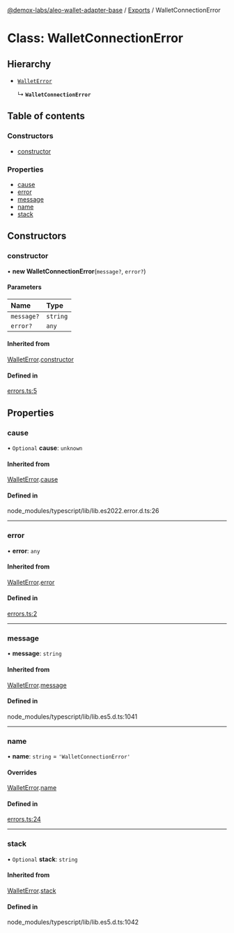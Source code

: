 [@demox-labs/aleo-wallet-adapter-base](../README.md) / [Exports](../modules.md) / WalletConnectionError

# Class: WalletConnectionError

## Hierarchy

- [`WalletError`](WalletError.md)

  ↳ **`WalletConnectionError`**

## Table of contents

### Constructors

- [constructor](WalletConnectionError.md#constructor)

### Properties

- [cause](WalletConnectionError.md#cause)
- [error](WalletConnectionError.md#error)
- [message](WalletConnectionError.md#message)
- [name](WalletConnectionError.md#name)
- [stack](WalletConnectionError.md#stack)

## Constructors

### constructor

• **new WalletConnectionError**(`message?`, `error?`)

#### Parameters

| Name | Type |
| :------ | :------ |
| `message?` | `string` |
| `error?` | `any` |

#### Inherited from

[WalletError](WalletError.md).[constructor](WalletError.md#constructor)

#### Defined in

[errors.ts:5](https://github.com/demox-labs/aleo-wallet-adapter/blob/c12f88c/packages/core/base/errors.ts#L5)

## Properties

### cause

• `Optional` **cause**: `unknown`

#### Inherited from

[WalletError](WalletError.md).[cause](WalletError.md#cause)

#### Defined in

node_modules/typescript/lib/lib.es2022.error.d.ts:26

___

### error

• **error**: `any`

#### Inherited from

[WalletError](WalletError.md).[error](WalletError.md#error)

#### Defined in

[errors.ts:2](https://github.com/demox-labs/aleo-wallet-adapter/blob/c12f88c/packages/core/base/errors.ts#L2)

___

### message

• **message**: `string`

#### Inherited from

[WalletError](WalletError.md).[message](WalletError.md#message)

#### Defined in

node_modules/typescript/lib/lib.es5.d.ts:1041

___

### name

• **name**: `string` = `'WalletConnectionError'`

#### Overrides

[WalletError](WalletError.md).[name](WalletError.md#name)

#### Defined in

[errors.ts:24](https://github.com/demox-labs/aleo-wallet-adapter/blob/c12f88c/packages/core/base/errors.ts#L24)

___

### stack

• `Optional` **stack**: `string`

#### Inherited from

[WalletError](WalletError.md).[stack](WalletError.md#stack)

#### Defined in

node_modules/typescript/lib/lib.es5.d.ts:1042
